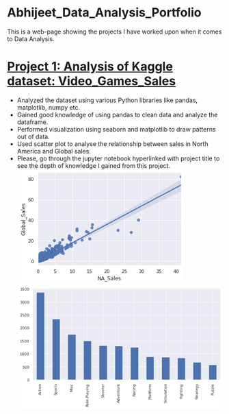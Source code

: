 # Abhijeet_Data_Analysis_Portfolio
This is a web-page showing the projects I have worked upon when it comes to Data Analysis.

# [Project 1: Analysis of Kaggle dataset: Video_Games_Sales](https://jovian.ai/abhi-gangalwar/video-games-sales-data)
* Analyzed the dataset using various Python libraries like pandas, matplotlib, numpy etc.
* Gained good knowledge of using pandas to clean data and analyze the dataframe.
* Performed visualization using seaborn and matplotlib to draw patterns out of data.
* Used scatter plot to analyse the relationship between sales in North America and Global sales.
* Please, go through the jupyter notebook hyperlinked with project title to see the depth of knowledge I gained from this project.
![](https://github.com/abhigangalwar/Abhijeet_Data_Analysis_Portfolio/blob/main/images/download.png)
![](https://github.com/abhigangalwar/Abhijeet_Data_Analysis_Portfolio/blob/main/images/Genre.png)
